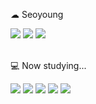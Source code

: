 ☁ Seoyoung

<a href="https://github.com/seoyoee"><img src="https://img.shields.io/badge/Github-181717?style=flat-square&logo=Github&logoColor=white"/></a>
<a href="mailto:ryp1006@ewhain.net"><img src="https://img.shields.io/badge/Gmail-D14836?style=flat-square&logo=Gmail&logoColor=white"/></a>
<a href="https://velog.io/@seoyoee"><img src="https://img.shields.io/badge/Velog-20C997?style=flat-square&logo=Velog&logoColor=white"/></a>
<br><br>

💻 Now studying...

<div>
  <img src ="https://img.shields.io/badge/Python-3776AB.svg?&style=flat-square&logo=Python&logoColor=white"/>
  <img src ="https://img.shields.io/badge/Java-007396.svg?&style=flat-square&logo=Java&logoColor=white"/>
  <img src ="https://img.shields.io/badge/SpringBoot-6DB33F.svg?&style=flat-square&logo=SpringBoot&logoColor=white"/>
  <img src ="https://img.shields.io/badge/IntelliJ-000000.svg?&style=flat-square&logo=IntelliJIDEA&logoColor=white"/>
  <img src ="https://img.shields.io/badge/MySQL-4479A1.svg?&style=flat-square&logo=MySQL&logoColor=white"/>
</div>


<!--
**seoyoee/seoyoee** is a ✨ _special_ ✨ repository because its `README.md` (this file) appears on your GitHub profile.
Here are some ideas to get you started:
- 🔭 I’m currently working on ...
- 🌱 I’m currently learning ...
- 👯 I’m looking to collaborate on ...
- 🤔 I’m looking for help with ...
- 💬 Ask me about ...
- 📫 How to reach me: ...
- 😄 Pronouns: ...
- ⚡ Fun fact: ...
-->
